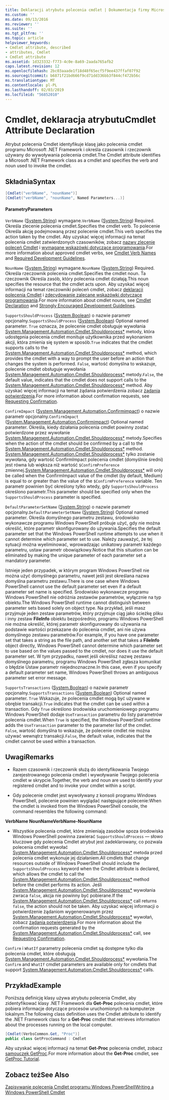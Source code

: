 ```yaml
---
title: Deklaracji atrybutu polecenia cmdlet | Dokumentacja firmy Microsoft
ms.custom: ''
ms.date: 09/13/2016
ms.reviewer: ''
ms.suite: ''
ms.tgt_pltfrm: ''
ms.topic: article
helpviewer_keywords:
- Cmdlet attribute, described
- attributes, Cmdlet
- Cmdlet attribute
ms.assetid: 1d323332-f773-4c0e-8a69-2aada765afb2
caps.latest.revision: 12
ms.openlocfilehash: 2bc03aaade1f18d48f65ecf5f9ee437ffaf07f92
ms.sourcegitcommit: b6871f21bd666f9cd71dd336bb3f844cf472b56c
ms.translationtype: MT
ms.contentlocale: pl-PL
ms.lasthandoff: 02/03/2019
ms.locfileid: "56852010"
---
```

# <a name="cmdlet-attribute-declaration"></a><span data-ttu-id="8d6da-102">Cmdlet, deklaracja atrybutu</span><span class="sxs-lookup"><span data-stu-id="8d6da-102">Cmdlet Attribute Declaration</span></span>

<span data-ttu-id="8d6da-103">Atrybut polecenia Cmdlet identyfikuje klasę jako polecenia cmdlet programu Microsoft .NET Framework i określa czasownik i rzeczownik używany do wywoływania polecenia cmdlet.</span><span class="sxs-lookup"><span data-stu-id="8d6da-103">The Cmdlet attribute identifies a Microsoft .NET Framework class as a cmdlet and specifies the verb and noun used to invoke the cmdlet.</span></span>

## <a name="syntax"></a><span data-ttu-id="8d6da-104">Składnia</span><span class="sxs-lookup"><span data-stu-id="8d6da-104">Syntax</span></span>

```csharp
[Cmdlet("verbName", "nounName")]
[Cmdlet("verbName", "nounName", Named Parameters...)]
```

#### <a name="parameters"></a><span data-ttu-id="8d6da-105">Parametry</span><span class="sxs-lookup"><span data-stu-id="8d6da-105">Parameters</span></span>

<span data-ttu-id="8d6da-106">`VerbName` ([System.String](/dotnet/api/System.String)) wymagane.</span><span class="sxs-lookup"><span data-stu-id="8d6da-106">`VerbName` ([System.String](/dotnet/api/System.String)) Required.</span></span> <span data-ttu-id="8d6da-107">Określa zlecenie polecenia cmdlet.</span><span class="sxs-lookup"><span data-stu-id="8d6da-107">Specifies the cmdlet verb.</span></span> <span data-ttu-id="8d6da-108">To polecenie Określa akcję podejmowaną przez polecenie cmdlet.</span><span class="sxs-lookup"><span data-stu-id="8d6da-108">This verb specifies the action taken by the cmdlet.</span></span> <span data-ttu-id="8d6da-109">Aby uzyskać więcej informacji na temat polecenia cmdlet zatwierdzonych czasowników, zobacz [nazwy zlecenie poleceń Cmdlet](./approved-verbs-for-windows-powershell-commands.md) i [wymagane wskazówki dotyczące programowania](./required-development-guidelines.md).</span><span class="sxs-lookup"><span data-stu-id="8d6da-109">For more information about approved cmdlet verbs, see [Cmdlet Verb Names](./approved-verbs-for-windows-powershell-commands.md) and [Required Development Guidelines](./required-development-guidelines.md).</span></span>

<span data-ttu-id="8d6da-110">`NounName` ([System.String](/dotnet/api/System.String)) wymagane.</span><span class="sxs-lookup"><span data-stu-id="8d6da-110">`NounName` ([System.String](/dotnet/api/System.String)) Required.</span></span> <span data-ttu-id="8d6da-111">Określa rzeczownik polecenia cmdlet.</span><span class="sxs-lookup"><span data-stu-id="8d6da-111">Specifies the cmdlet noun.</span></span> <span data-ttu-id="8d6da-112">Ta rzeczownik Określa zasób, który polecenia cmdlet działają.</span><span class="sxs-lookup"><span data-stu-id="8d6da-112">This noun specifies the resource that the cmdlet acts upon.</span></span> <span data-ttu-id="8d6da-113">Aby uzyskać więcej informacji na temat rzeczowniki poleceń cmdlet, zobacz [deklaracji polecenia Cmdlet](./cmdlet-class-declaration.md) i [zdecydowanie zalecane wskazówki dotyczące programowania](./strongly-encouraged-development-guidelines.md).</span><span class="sxs-lookup"><span data-stu-id="8d6da-113">For more information about cmdlet nouns, see [Cmdlet Declaration](./cmdlet-class-declaration.md) and [Strongly Encouraged Development Guidelines](./strongly-encouraged-development-guidelines.md).</span></span>

<span data-ttu-id="8d6da-114">`SupportsShouldProcess` ([System.Boolean](/dotnet/api/System.Boolean)) o nazwie parametr opcjonalny.</span><span class="sxs-lookup"><span data-stu-id="8d6da-114">`SupportsShouldProcess` ([System.Boolean](/dotnet/api/System.Boolean)) Optional named parameter.</span></span> <span data-ttu-id="8d6da-115">`True` oznacza, że polecenie cmdlet obsługuje wywołania [System.Management.Automation.Cmdlet.Shouldprocess\*](/dotnet/api/System.Management.Automation.Cmdlet.ShouldProcess) metody, która udostępnia polecenia cmdlet monituje użytkownika przed wykonaniem akcji, która zmienia się system w sposób.</span><span class="sxs-lookup"><span data-stu-id="8d6da-115">`True` indicates that the cmdlet supports calls to the [System.Management.Automation.Cmdlet.Shouldprocess\*](/dotnet/api/System.Management.Automation.Cmdlet.ShouldProcess) method, which provides the cmdlet with a way to prompt the user before an action that changes the system is performed.</span></span> <span data-ttu-id="8d6da-116">`False`, wartość domyślna to wskazuje, polecenie cmdlet obsługuje wywołania [System.Management.Automation.Cmdlet.Shouldprocess\*](/dotnet/api/System.Management.Automation.Cmdlet.ShouldProcess) metody.</span><span class="sxs-lookup"><span data-stu-id="8d6da-116">`False`, the default value, indicates that the cmdlet does not support calls to the [System.Management.Automation.Cmdlet.Shouldprocess\*](/dotnet/api/System.Management.Automation.Cmdlet.ShouldProcess) method.</span></span> <span data-ttu-id="8d6da-117">Aby uzyskać więcej informacji na temat żądania potwierdzenia zobacz [żądania potwierdzenia](./requesting-confirmation-from-cmdlets.md).</span><span class="sxs-lookup"><span data-stu-id="8d6da-117">For more information about confirmation requests, see [Requesting Confirmation](./requesting-confirmation-from-cmdlets.md).</span></span>

<span data-ttu-id="8d6da-118">`ConfirmImpact` ([System.Management.Automation.Confirmimpact](/dotnet/api/System.Management.Automation.ConfirmImpact)) o nazwie parametr opcjonalny.</span><span class="sxs-lookup"><span data-stu-id="8d6da-118">`ConfirmImpact` ([System.Management.Automation.Confirmimpact](/dotnet/api/System.Management.Automation.ConfirmImpact)) Optional named parameter.</span></span> <span data-ttu-id="8d6da-119">Określa, kiedy działania polecenia cmdlet powinny zostać potwierdzone przez wywołanie [System.Management.Automation.Cmdlet.Shouldprocess\*](/dotnet/api/System.Management.Automation.Cmdlet.ShouldProcess) metody.</span><span class="sxs-lookup"><span data-stu-id="8d6da-119">Specifies when the action of the cmdlet should be confirmed by a call to the [System.Management.Automation.Cmdlet.Shouldprocess\*](/dotnet/api/System.Management.Automation.Cmdlet.ShouldProcess) method.</span></span> <span data-ttu-id="8d6da-120">[System.Management.Automation.Cmdlet.Shouldprocess\*](/dotnet/api/System.Management.Automation.Cmdlet.ShouldProcess) tylko zostanie wywołana, gdy wartość ConfirmImpact polecenia cmdlet (domyślnie średni) jest równa lub większa niż wartość `$ConfirmPreference` zmiennej.</span><span class="sxs-lookup"><span data-stu-id="8d6da-120">[System.Management.Automation.Cmdlet.Shouldprocess\*](/dotnet/api/System.Management.Automation.Cmdlet.ShouldProcess) will only be called when the ConfirmImpact value of the cmdlet (by default, Medium) is equal to or greater than the value of the `$ConfirmPreference` variable.</span></span> <span data-ttu-id="8d6da-121">Ten parametr powinien być określony tylko wtedy, gdy `SupportsShouldProcess` określono parametr.</span><span class="sxs-lookup"><span data-stu-id="8d6da-121">This parameter should be specified only when the `SupportsShouldProcess` parameter is specified.</span></span>

<span data-ttu-id="8d6da-122">`DefaultParameterSetName` ([System.String](/dotnet/api/System.String)) o nazwie parametr opcjonalny.</span><span class="sxs-lookup"><span data-stu-id="8d6da-122">`DefaultParameterSetName` ([System.String](/dotnet/api/System.String)) Optional named parameter.</span></span> <span data-ttu-id="8d6da-123">Określa domyślnego parametru zestawu, środowisko wykonawcze programu Windows PowerShell próbuje użyć, gdy nie można określić, które parametr skonfigurowany do używania.</span><span class="sxs-lookup"><span data-stu-id="8d6da-123">Specifies the default parameter set that the Windows PowerShell runtime attempts to use when it cannot determine which parameter set to use.</span></span> <span data-ttu-id="8d6da-124">Należy zauważyć, że tej sytuacji można wyeliminować, wprowadzając unikatowy parametr każdego parametru, ustaw parametr obowiązkowy.</span><span class="sxs-lookup"><span data-stu-id="8d6da-124">Notice that this situation can be eliminated by making the unique parameter of each parameter set a mandatory parameter.</span></span>

<span data-ttu-id="8d6da-125">Istnieje jeden przypadek, w którym program Windows PowerShell nie można użyć domyślnego parametru, nawet jeśli jest określana nazwa domyślna parametru zestawu.</span><span class="sxs-lookup"><span data-stu-id="8d6da-125">There is one case where Windows PowerShell cannot use the default parameter set even if a default parameter set name is specified.</span></span> <span data-ttu-id="8d6da-126">Środowisko wykonawcze programu Windows PowerShell nie odróżnia zestawów parametrów, wyłącznie na typ obiektu.</span><span class="sxs-lookup"><span data-stu-id="8d6da-126">The Windows PowerShell runtime cannot distinguish between parameter sets based solely on object type.</span></span> <span data-ttu-id="8d6da-127">Na przykład, jeśli masz przyjmuje jeden zestaw parametrów, który przyjmuje ciąg jako ścieżkę pliku i inny zestaw **FileInfo** obiektu bezpośrednio, programu Windows PowerShell nie można określić, której parametr skonfigurowany do używania na podstawie wartości przekazane do polecenia cmdlet, ani nie używa domyślnego zestawu parametrów.</span><span class="sxs-lookup"><span data-stu-id="8d6da-127">For example, if you have one parameter set that takes a string as the file path, and another set that takes a **FileInfo** object directly, Windows PowerShell cannot determine which parameter set to use based on the values passed to the cmdlet, nor does it use the default parameter set.</span></span> <span data-ttu-id="8d6da-128">W tym przypadku, nawet jeśli określisz nazwę zestawu domyślnego parametru, programu Windows PowerShell zgłasza komunikat o błędzie Ustaw parametr niejednoznaczne.</span><span class="sxs-lookup"><span data-stu-id="8d6da-128">In this case, even if you specify a default parameter set name, Windows PowerShell throws an ambiguous parameter set error message.</span></span>

<span data-ttu-id="8d6da-129">`SupportsTransactions` ([System.Boolean](/dotnet/api/System.Boolean)) o nazwie parametr opcjonalny.</span><span class="sxs-lookup"><span data-stu-id="8d6da-129">`SupportsTransactions` ([System.Boolean](/dotnet/api/System.Boolean)) Optional named parameter.</span></span> <span data-ttu-id="8d6da-130">`True` Wskazuje, że polecenia cmdlet mogą być używane w obrębie transakcji.</span><span class="sxs-lookup"><span data-stu-id="8d6da-130">`True` indicates that the cmdlet can be used within a transaction.</span></span> <span data-ttu-id="8d6da-131">Gdy `True` określono środowiska uruchomieniowego programu Windows PowerShell dodaje `UseTransaction` parametru do listy parametrów polecenia cmdlet.</span><span class="sxs-lookup"><span data-stu-id="8d6da-131">When `True` is specified, the Windows PowerShell runtime adds the `UseTransaction` parameter to the parameter list of the cmdlet.</span></span> <span data-ttu-id="8d6da-132">`False`, wartość domyślna to wskazuje, że polecenie cmdlet nie można używać wewnątrz transakcji.</span><span class="sxs-lookup"><span data-stu-id="8d6da-132">`False`, the default value, indicates that the cmdlet cannot be used within a transaction.</span></span>

## <a name="remarks"></a><span data-ttu-id="8d6da-133">Uwagi</span><span class="sxs-lookup"><span data-stu-id="8d6da-133">Remarks</span></span>

- <span data-ttu-id="8d6da-134">Razem czasownik i rzeczownik służą do identyfikowania Twojego zarejestrowanego polecenia cmdlet i wywoływanie Twojego polecenia cmdlet w skrypcie.</span><span class="sxs-lookup"><span data-stu-id="8d6da-134">Together, the verb and noun are used to identify your registered cmdlet and to invoke your cmdlet within a script.</span></span>

- <span data-ttu-id="8d6da-135">Gdy polecenie cmdlet jest wywoływany z konsoli programu Windows PowerShell, polecenie powinien wyglądać następujące polecenie:</span><span class="sxs-lookup"><span data-stu-id="8d6da-135">When the cmdlet is invoked from the Windows PowerShell console, the command resembles the following command:</span></span>

<span data-ttu-id="8d6da-136">**VerbName NounName**</span><span class="sxs-lookup"><span data-stu-id="8d6da-136">**VerbName-NounName**</span></span>

- <span data-ttu-id="8d6da-137">Wszystkie polecenia cmdlet, które zmieniają zasobów spoza środowiska Windows PowerShell powinna zawierać `SupportsShouldProcess` — słowo kluczowe gdy polecenia Cmdlet atrybut jest zadeklarowany, co pozwala polecenia cmdlet wywołać [System.Management.Automation.Cmdlet.Shouldprocess\*](/dotnet/api/System.Management.Automation.Cmdlet.ShouldProcess) metoda przed polecenia cmdlet wykonuje jej działaniem.</span><span class="sxs-lookup"><span data-stu-id="8d6da-137">All cmdlets that change resources outside of Windows PowerShell should include the `SupportsShouldProcess` keyword when the Cmdlet attribute is declared, which allows the cmdlet to call the [System.Management.Automation.Cmdlet.Shouldprocess\*](/dotnet/api/System.Management.Automation.Cmdlet.ShouldProcess) method before the cmdlet performs its action.</span></span> <span data-ttu-id="8d6da-138">Jeśli [System.Management.Automation.Cmdlet.Shouldprocess\*](/dotnet/api/System.Management.Automation.Cmdlet.ShouldProcess) wywołania zwraca `false`, akcja nie powinny być pobierane.</span><span class="sxs-lookup"><span data-stu-id="8d6da-138">If the [System.Management.Automation.Cmdlet.Shouldprocess\*](/dotnet/api/System.Management.Automation.Cmdlet.ShouldProcess) call returns `false`, the action should not be taken.</span></span> <span data-ttu-id="8d6da-139">Aby uzyskać więcej informacji o potwierdzenie żądaniom wygenerowanym przez [System.Management.Automation.Cmdlet.Shouldprocess\*](/dotnet/api/System.Management.Automation.Cmdlet.ShouldProcess) wywołań, zobacz [żądania potwierdzenia](./requesting-confirmation-from-cmdlets.md).</span><span class="sxs-lookup"><span data-stu-id="8d6da-139">For more information about the confirmation requests generated by the [System.Management.Automation.Cmdlet.Shouldprocess\*](/dotnet/api/System.Management.Automation.Cmdlet.ShouldProcess) call, see [Requesting Confirmation](./requesting-confirmation-from-cmdlets.md).</span></span>

<span data-ttu-id="8d6da-140">`Confirm` i `WhatIf` parametry polecenia cmdlet są dostępne tylko dla polecenia cmdlet, które obsługują [System.Management.Automation.Cmdlet.Shouldprocess\*](/dotnet/api/System.Management.Automation.Cmdlet.ShouldProcess) wywołania.</span><span class="sxs-lookup"><span data-stu-id="8d6da-140">The `Confirm` and `WhatIf` cmdlet parameters are available only for cmdlets that support [System.Management.Automation.Cmdlet.Shouldprocess\*](/dotnet/api/System.Management.Automation.Cmdlet.ShouldProcess) calls.</span></span>

## <a name="example"></a><span data-ttu-id="8d6da-141">Przykład</span><span class="sxs-lookup"><span data-stu-id="8d6da-141">Example</span></span>

<span data-ttu-id="8d6da-142">Poniższą definicję klasy używa atrybutu polecenia Cmdlet, aby zidentyfikować klasy .NET Framework dla **Get-Proc** polecenia cmdlet, które pobiera informacje dotyczące procesów uruchomionych na komputerze lokalnym.</span><span class="sxs-lookup"><span data-stu-id="8d6da-142">The following class definition uses the Cmdlet attribute to identify the .NET Framework class for a **Get-Proc** cmdlet that retrieves information about the processes running on the local computer.</span></span>

```csharp
[Cmdlet(VerbsCommon.Get, "Proc")]
public class GetProcCommand : Cmdlet
```

<span data-ttu-id="8d6da-143">Aby uzyskać więcej informacji na temat **Get-Proc** polecenia cmdlet, zobacz [samouczek GetProc](./getproc-tutorial.md).</span><span class="sxs-lookup"><span data-stu-id="8d6da-143">For more information about the **Get-Proc** cmdlet, see [GetProc Tutorial](./getproc-tutorial.md).</span></span>

## <a name="see-also"></a><span data-ttu-id="8d6da-144">Zobacz też</span><span class="sxs-lookup"><span data-stu-id="8d6da-144">See Also</span></span>

[<span data-ttu-id="8d6da-145">Zapisywanie polecenia Cmdlet programu Windows PowerShell</span><span class="sxs-lookup"><span data-stu-id="8d6da-145">Writing a Windows PowerShell Cmdlet</span></span>](./writing-a-windows-powershell-cmdlet.md)
